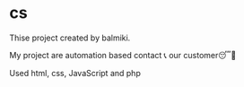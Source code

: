 # cs
Thise project created by balmiki.
<p>My project are automation based contact 📞 our customer😴💭</p>
Used html, css, JavaScript and php
